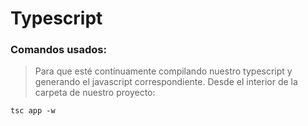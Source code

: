 # Typescript

### Comandos usados:

>Para que esté contínuamente compilando nuestro typescript y generando el javascript correspondiente. Desde el interior de la carpeta de nuestro proyecto:
```shell
tsc app -w
```

